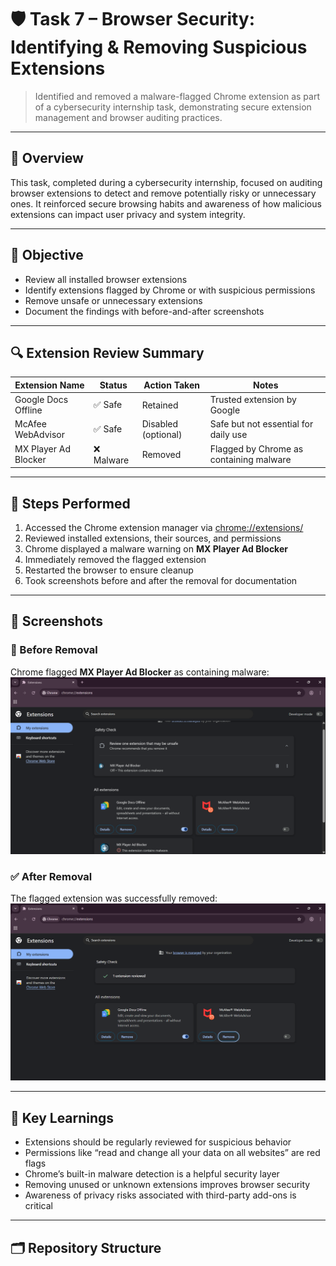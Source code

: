 # 🛡️ Task 7 – Browser Security: Identifying & Removing Suspicious Extensions

> Identified and removed a malware-flagged Chrome extension as part of a cybersecurity internship task, demonstrating secure extension management and browser auditing practices.

---

## 📌 Overview

This task, completed during a cybersecurity internship, focused on auditing browser extensions to detect and remove potentially risky or unnecessary ones. It reinforced secure browsing habits and awareness of how malicious extensions can impact user privacy and system integrity.

---

## 🎯 Objective

- Review all installed browser extensions
- Identify extensions flagged by Chrome or with suspicious permissions
- Remove unsafe or unnecessary extensions
- Document the findings with before-and-after screenshots

---

## 🔍 Extension Review Summary

| Extension Name            | Status     | Action Taken        | Notes                                                  |
|---------------------------|------------|----------------------|---------------------------------------------------------|
| Google Docs Offline       | ✅ Safe    | Retained             | Trusted extension by Google                            |
| McAfee WebAdvisor         | ✅ Safe    | Disabled (optional)  | Safe but not essential for daily use                   |
| MX Player Ad Blocker      | ❌ Malware | Removed              | Flagged by Chrome as containing malware                |

---

## 🧭 Steps Performed

1. Accessed the Chrome extension manager via [chrome://extensions/](chrome://extensions/)
2. Reviewed installed extensions, their sources, and permissions
3. Chrome displayed a malware warning on **MX Player Ad Blocker**
4. Immediately removed the flagged extension
5. Restarted the browser to ensure cleanup
6. Took screenshots before and after the removal for documentation

---

## 📸 Screenshots

### 🔴 Before Removal  
Chrome flagged **MX Player Ad Blocker** as containing malware:  
![Before Removal](suspicious-extension-before-removal.png)

### ✅ After Removal  
The flagged extension was successfully removed:  
![After Removal](suspicious-extension-after-removal.png)

---

## 🔐 Key Learnings

- Extensions should be regularly reviewed for suspicious behavior
- Permissions like “read and change all your data on all websites” are red flags
- Chrome’s built-in malware detection is a helpful security layer
- Removing unused or unknown extensions improves browser security
- Awareness of privacy risks associated with third-party add-ons is critical

---

## 🗂️ Repository Structure
